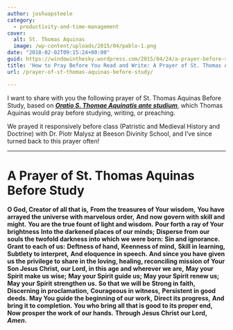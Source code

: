 ```yaml
---
author: joshuapsteele
category:
  - productivity-and-time-management
cover:
  alt: St. Thomas Aquinas
  image: /wp-content/uploads/2015/04/pablo-1.png
date: "2018-02-02T09:15:24+00:00"
guid: https://windowinthesky.wordpress.com/2015/04/24/a-prayer-before-study-2/
title: 'How to Pray Before You Read and Write: A Prayer of St. Thomas Aquinas Before Study'
url: /prayer-of-st-thomas-aquinas-before-study/

---
```

I want to share with you the following prayer of St. Thomas Aquinas Before Study, based on _**[Oratio S. Thomae Aquinatis ante studium](http://www.preces-latinae.org/thesaurus/Varia/CreatorIneff.html)**_, which Thomas Aquinas would pray before studying, writing, or preaching.

We prayed it responsively before class (Patristic and Medieval History and Doctrine) with Dr. Piotr Malysz at Beeson Divinity School, and I’ve since turned back to this prayer often!

* * *

# A Prayer of St. Thomas Aquinas Before Study

 **O God, Creator of all that is,** **From the treasures of Your wisdom,** **You have arrayed the universe with marvelous order,** **And now govern with skill and might.** **You are the true fount of light and wisdom.** **Pour forth a ray of Your brightness** **Into the darkened places of our minds;** **Disperse from our souls the twofold darkness into which we were born:** **Sin and ignorance.** **Grant to each of us:** **Deftness of hand,** **Keenness of mind,** **Skill in learning,** **Subtlety to interpret,** **And eloquence in speech.** **And since you have given us the privilege to share in the loving, healing, reconciling mission of Your Son Jesus Christ, our Lord, in this age and wherever we are,** **May your Spirit make us wise;** **May your Spirit guide us;** **May your Spirit renew us;** **May your Spirit strengthen us.** **So that we will be** **Strong in faith,** **Discerning in proclamation,** **Courageous in witness,** **Persistent in good deeds.** **May You guide the beginning of our work,** **Direct its progress,** **And bring it to completion.** **You who bring all that is good to its proper end,** **Now prosper the work of our hands.** **Through Jesus Christ our Lord,** **_Amen_.**
